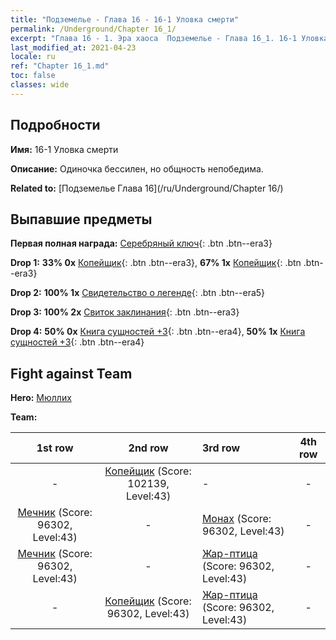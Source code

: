 ```yaml
---
title: "Подземелье - Глава 16 - 16-1 Уловка смерти"
permalink: /Underground/Chapter 16_1/
excerpt: "Глава 16 - 1. Эра хаоса  Подземелье - Глава 16_1. 16-1 Уловка смерти"
last_modified_at: 2021-04-23
locale: ru
ref: "Chapter 16_1.md"
toc: false
classes: wide
---
```


## Подробности

 **Имя:** 16-1 Уловка смерти

 **Описание:** Одиночка бессилен, но общность непобедима.

 **Related to:** [Подземелье Глава 16](/ru/Underground/Chapter 16/)

## Выпавшие предметы

 **Первая полная награда:** [Серебряный ключ](/ItemsRU/con_693/){: .btn .btn--era3}

 **Drop 1:** **33% 0x** [Копейщик](/ItemsRU/unt_190/){: .btn .btn--era3}, **67% 1x** [Копейщик](/ItemsRU/unt_190/){: .btn .btn--era3}

 **Drop 2:** **100% 1x** [Свидетельство о легенде](/ItemsRU/mat_67/){: .btn .btn--era5}

 **Drop 3:** **100% 2x** [Свиток заклинания](/ItemsRU/con_694/){: .btn .btn--era3}

 **Drop 4:** **50% 0x** [Книга сущностей +3](/ItemsRU/mat_60/){: .btn .btn--era4}, **50% 1x** [Книга сущностей +3](/ItemsRU/mat_60/){: .btn .btn--era4}


## Fight against Team
 **Hero:** [Мюллих](/ru/heroes/Mullich/)

 **Team:**


  | 1st row | 2nd row | 3rd row | 4th row |
  |:----:|:----:|:----|:----:|
  | - | [Копейщик](/ru/units/Pikeman/) (Score: 102139, Level:43)  | - | - |
  | [Мечник](/ru/units/Swordsman/) (Score: 96302, Level:43)  | - | [Монах](/ru/units/Monk/) (Score: 96302, Level:43)  | - |
  | [Мечник](/ru/units/Swordsman/) (Score: 96302, Level:43)  | - | [Жар-птица](/ru/units/Firebird/) (Score: 96302, Level:43)  | - |
  | - | [Копейщик](/ru/units/Pikeman/) (Score: 96302, Level:43)  | [Жар-птица](/ru/units/Firebird/) (Score: 96302, Level:43)  | - |


